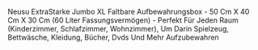 Neusu ExtraStarke Jumbo XL Faltbare Aufbewahrungsbox - 50 Cm X 40 Cm X 30 Cm (60 Liter Fassungsvermögen) - Perfekt Für Jeden Raum (Kinderzimmer, Schlafzimmer, Wohnzimmer), Um Darin Spielzeug, Bettwäsche, Kleidung, Bücher, Dvds Und Mehr Aufzubewahren
